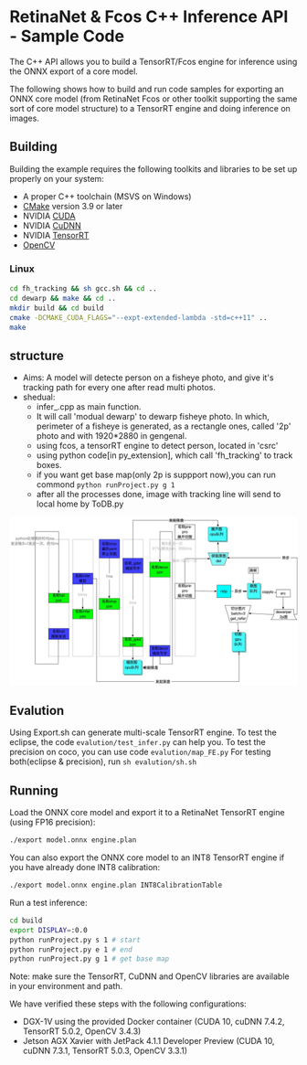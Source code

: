 # RetinaNet & Fcos C++ Inference API - Sample Code

The C++ API allows you to build a TensorRT/Fcos engine for inference using the ONNX export of a core model.

The following shows how to build and run code samples for exporting an ONNX core model (from RetinaNet Fcos or other toolkit supporting the same sort of core model structure) to a TensorRT engine and doing inference on images.

## Building

Building the example requires the following toolkits and libraries to be set up properly on your system:
* A proper C++ toolchain (MSVS on Windows)
* [CMake](https://cmake.org/download/) version 3.9 or later
* NVIDIA [CUDA](https://developer.nvidia.com/cuda-toolkit)
* NVIDIA [CuDNN](https://developer.nvidia.com/cudnn)
* NVIDIA [TensorRT](https://developer.nvidia.com/tensorrt)
* [OpenCV](https://opencv.org/releases.html)

### Linux
```bash
cd fh_tracking && sh gcc.sh && cd ..
cd dewarp && make && cd ..
mkdir build && cd build
cmake -DCMAKE_CUDA_FLAGS="--expt-extended-lambda -std=c++11" ..
make
```
## structure
- Aims: A model will detecte person on a fisheye photo, and give it's tracking path for every one after read multi photos.
- shedual: 
    - infer_.cpp as main function. 
    - It will call 'modual dewarp' to dewarp fisheye photo. In which, perimeter of a fisheye is generated, as a rectangle ones, called '2p' photo and with 1920*2880 in gengenal.
    - using fcos, a tensorRT engine to detect person, located in 'csrc'
    - using python code[in py_extension], which call 'fh_tracking' to track boxes.
    - if you want get base map(only 2p is suppport now),you can run commond `python runProject.py g 1`
    - after all the processes done, image with tracking line will send to local home by ToDB.py 

![总流程图](./photos/flowchart.jpg)
    
    
## Evalution
Using Export.sh can generate multi-scale TensorRT engine.
To test the eclipse, the code `evalution/test_infer.py` can help you.
To test the precision on coco, you can use code `evalution/map_FE.py`
For testing both(eclipse & precision), run `sh evalution/sh.sh`

## Running

Load the ONNX core model and export it to a RetinaNet TensorRT engine (using FP16 precision):
```bash
./export model.onnx engine.plan
```

You can also export the ONNX core model to an INT8 TensorRT engine if you have already done INT8 calibration:
```bash
./export model.onnx engine.plan INT8CalibrationTable
```

Run a test inference:
```bash
cd build
export DISPLAY=:0.0                                                                                                     134 ↵
python runProject.py s 1 # start
python runProject.py e 1 # end
python runProject.py g 1 # get base map
```

Note: make sure the TensorRT, CuDNN and OpenCV libraries are available in your environment and path.

We have verified these steps with the following configurations:
* DGX-1V using the provided Docker container (CUDA 10, cuDNN 7.4.2, TensorRT 5.0.2, OpenCV 3.4.3)
* Jetson AGX Xavier with JetPack 4.1.1 Developer Preview (CUDA 10, cuDNN 7.3.1, TensorRT 5.0.3, OpenCV 3.3.1)



